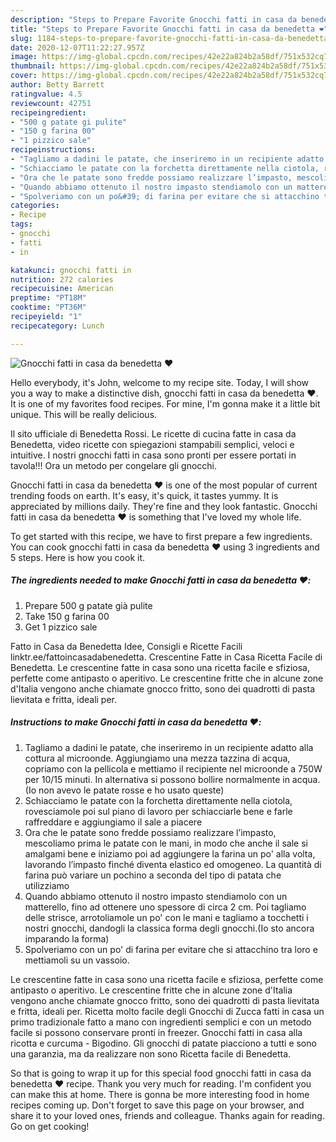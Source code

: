 ```yaml
---
description: "Steps to Prepare Favorite Gnocchi fatti in casa da benedetta ❤️"
title: "Steps to Prepare Favorite Gnocchi fatti in casa da benedetta ❤️"
slug: 1184-steps-to-prepare-favorite-gnocchi-fatti-in-casa-da-benedetta
date: 2020-12-07T11:22:27.957Z
image: https://img-global.cpcdn.com/recipes/42e22a824b2a58df/751x532cq70/gnocchi-fatti-in-casa-da-benedetta-❤️-recipe-main-photo.jpg
thumbnail: https://img-global.cpcdn.com/recipes/42e22a824b2a58df/751x532cq70/gnocchi-fatti-in-casa-da-benedetta-❤️-recipe-main-photo.jpg
cover: https://img-global.cpcdn.com/recipes/42e22a824b2a58df/751x532cq70/gnocchi-fatti-in-casa-da-benedetta-❤️-recipe-main-photo.jpg
author: Betty Barrett
ratingvalue: 4.5
reviewcount: 42751
recipeingredient:
- "500 g patate gi pulite"
- "150 g farina 00"
- "1 pizzico sale"
recipeinstructions:
- "Tagliamo a dadini le patate, che inseriremo in un recipiente adatto alla cottura al microonde. Aggiungiamo una mezza tazzina di acqua, copriamo con la pellicola e mettiamo il recipiente nel microonde a 750W per 10/15 minuti. In alternativa si possono bollire normalmente in acqua.(Io non avevo le patate rosse e ho usato queste)"
- "Schiacciamo le patate con la forchetta direttamente nella ciotola, rovesciamole poi sul piano di lavoro per schiacciarle bene e farle raffreddare e aggiungiamo il sale a piacere"
- "Ora che le patate sono fredde possiamo realizzare l’impasto, mescoliamo prima le patate con le mani, in modo che anche il sale si amalgami bene e iniziamo poi ad aggiungere la farina un po&#39; alla volta, lavorando l’impasto finché diventa elastico ed omogeneo. La quantità di farina può variare un pochino a seconda del tipo di patata che utilizziamo"
- "Quando abbiamo ottenuto il nostro impasto stendiamolo con un matterello, fino ad ottenere uno spessore di circa 2 cm. Poi tagliamo delle strisce, arrotoliamole un po&#39; con le mani e tagliamo a tocchetti i nostri gnocchi, dandogli la classica forma degli gnocchi.(Io sto ancora imparando la forma)"
- "Spolveriamo con un po&#39; di farina per evitare che si attacchino tra loro e mettiamoli su un vassoio."
categories:
- Recipe
tags:
- gnocchi
- fatti
- in

katakunci: gnocchi fatti in 
nutrition: 272 calories
recipecuisine: American
preptime: "PT18M"
cooktime: "PT36M"
recipeyield: "1"
recipecategory: Lunch

---
```



![Gnocchi fatti in casa da benedetta ❤️](https://img-global.cpcdn.com/recipes/42e22a824b2a58df/751x532cq70/gnocchi-fatti-in-casa-da-benedetta-❤️-recipe-main-photo.jpg)

Hello everybody, it's John, welcome to my recipe site. Today, I will show you a way to make a distinctive dish, gnocchi fatti in casa da benedetta ❤️. It is one of my favorites food recipes. For mine, I'm gonna make it a little bit unique. This will be really delicious.

Il sito ufficiale di Benedetta Rossi. Le ricette di cucina fatte in casa da Benedetta, video ricette con spiegazioni stampabili semplici, veloci e intuitive. I nostri gnocchi fatti in casa sono pronti per essere portati in tavola!!! Ora un metodo per congelare gli gnocchi.

Gnocchi fatti in casa da benedetta ❤️ is one of the most popular of current trending foods on earth. It's easy, it's quick, it tastes yummy. It is appreciated by millions daily. They're fine and they look fantastic. Gnocchi fatti in casa da benedetta ❤️ is something that I've loved my whole life.


To get started with this recipe, we have to first prepare a few ingredients. You can cook gnocchi fatti in casa da benedetta ❤️ using 3 ingredients and 5 steps. Here is how you cook it.

<!--inarticleads1-->

##### The ingredients needed to make Gnocchi fatti in casa da benedetta ❤️:

1. Prepare 500 g patate già pulite
1. Take 150 g farina 00
1. Get 1 pizzico sale


Fatto in Casa da Benedetta Idee, Consigli e Ricette Facili linktr.ee/fattoincasadabenedetta. Crescentine Fatte in Casa Ricetta Facile di Benedetta. Le crescentine fatte in casa sono una ricetta facile e sfiziosa, perfette come antipasto o aperitivo. Le crescentine fritte che in alcune zone d&#39;Italia vengono anche chiamate gnocco fritto, sono dei quadrotti di pasta lievitata e fritta, ideali per. 

<!--inarticleads2-->

##### Instructions to make Gnocchi fatti in casa da benedetta ❤️:

1. Tagliamo a dadini le patate, che inseriremo in un recipiente adatto alla cottura al microonde. Aggiungiamo una mezza tazzina di acqua, copriamo con la pellicola e mettiamo il recipiente nel microonde a 750W per 10/15 minuti. In alternativa si possono bollire normalmente in acqua.(Io non avevo le patate rosse e ho usato queste)
1. Schiacciamo le patate con la forchetta direttamente nella ciotola, rovesciamole poi sul piano di lavoro per schiacciarle bene e farle raffreddare e aggiungiamo il sale a piacere
1. Ora che le patate sono fredde possiamo realizzare l’impasto, mescoliamo prima le patate con le mani, in modo che anche il sale si amalgami bene e iniziamo poi ad aggiungere la farina un po&#39; alla volta, lavorando l’impasto finché diventa elastico ed omogeneo. La quantità di farina può variare un pochino a seconda del tipo di patata che utilizziamo
1. Quando abbiamo ottenuto il nostro impasto stendiamolo con un matterello, fino ad ottenere uno spessore di circa 2 cm. Poi tagliamo delle strisce, arrotoliamole un po&#39; con le mani e tagliamo a tocchetti i nostri gnocchi, dandogli la classica forma degli gnocchi.(Io sto ancora imparando la forma)
1. Spolveriamo con un po&#39; di farina per evitare che si attacchino tra loro e mettiamoli su un vassoio.


Le crescentine fatte in casa sono una ricetta facile e sfiziosa, perfette come antipasto o aperitivo. Le crescentine fritte che in alcune zone d&#39;Italia vengono anche chiamate gnocco fritto, sono dei quadrotti di pasta lievitata e fritta, ideali per. Ricetta molto facile degli Gnocchi di Zucca fatti in casa un primo tradizionale fatto a mano con ingredienti semplici e con un metodo facile si possono conservare pronti in freezer. Gnocchi fatti in casa alla ricotta e curcuma - Bigodino. Gli gnocchi di patate piacciono a tutti e sono una garanzia, ma da realizzare non sono Ricetta facile di Benedetta. 

So that is going to wrap it up for this special food gnocchi fatti in casa da benedetta ❤️ recipe. Thank you very much for reading. I'm confident you can make this at home. There is gonna be more interesting food in home recipes coming up. Don't forget to save this page on your browser, and share it to your loved ones, friends and colleague. Thanks again for reading. Go on get cooking!
